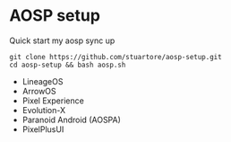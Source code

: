 # AOSP setup
Quick start my aosp sync up
```
git clone https://github.com/stuartore/aosp-setup.git
cd aosp-setup && bash aosp.sh
```
+ LineageOS
+ ArrowOS
+ Pixel Experience
+ Evolution-X
+ Paranoid Android (AOSPA)
+ PixelPlusUI

